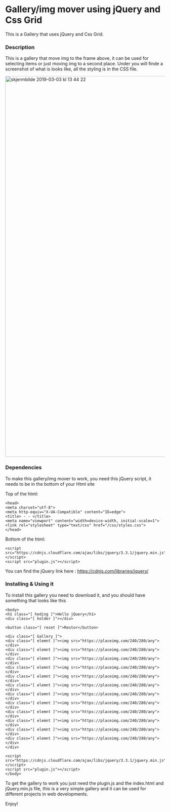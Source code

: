 # Gallery/img mover using jQuery and Css Grid

This is a Gallery that uses jQuery and Css Grid. 


### Description

This is a gallery that move img to the frame above, it can be used for selecting items or just moving img to a second place. 
Under you will finde a screenshot of what is looks like, all the styling is in the CSS file.  

<img width="1203" alt="skjermbilde 2019-03-03 kl 13 44 22" src="https://user-images.githubusercontent.com/32140076/53695865-3ba28580-3dc1-11e9-9328-749462e6c540.png">



### Dependencies

To make this gallery/img mover to work, you need this jQuery script, it needs to be in the bottom of your Html site 

Top of the html:
```
<head>
<meta charset="utf-8">
<meta http-equiv="X-UA-Compatible" content="IE=edge">
<title> - - </title>
<meta name="viewport" content="width=device-width, initial-scale=1">
<link rel="stylesheet" type="text/css" href="/css/styles.css">
</head> 

```

Bottom of the html:

```
<script src="https://cdnjs.cloudflare.com/ajax/libs/jquery/3.3.1/jquery.min.js"></script>
<script src="plugin.js"></script>
```

You can find the jQuery link here : https://cdnjs.com/libraries/jquery/




### Installing & Using it 

To install this gallery you need to download it, and you should have something that looks like this

```
<body>
<h1 class="[ heding ]">Hello jQuery</h1>
<div class="[ holder ]"></div>

<button class="[ reset ]">Restor</button>

<div class="[ Gallery ]">
<div class="[ elemnt ]"><img src="https://placeimg.com/240/280/any"></div>
<div class="[ elemnt ]"><img src="https://placeimg.com/240/280/any"></div>
<div class="[ elemnt ]"><img src="https://placeimg.com/240/280/any"></div>
<div class="[ elemnt ]"><img src="https://placeimg.com/240/280/any"></div>
<div class="[ elemnt ]"><img src="https://placeimg.com/240/280/any"></div>
<div class="[ elemnt ]"><img src="https://placeimg.com/240/280/any"></div>
<div class="[ elemnt ]"><img src="https://placeimg.com/240/280/any"></div>
<div class="[ elemnt ]"><img src="https://placeimg.com/240/280/any"></div>
<div class="[ elemnt ]"><img src="https://placeimg.com/240/280/any"></div>
<div class="[ elemnt ]"><img src="https://placeimg.com/240/280/any"></div>
<div class="[ elemnt ]"><img src="https://placeimg.com/240/280/any"></div>
<div class="[ elemnt ]"><img src="https://placeimg.com/240/280/any"></div>
</div>

<script src="https://cdnjs.cloudflare.com/ajax/libs/jquery/3.3.1/jquery.min.js"></script>
<script src="plugin.js"></script>
</body>
```

To get the gallery to work you just need the plugin.js and the index.html and jQuery.min.js file, this is a very simple gallery and it can be used for different projects in web developments.  

Enjoy!
